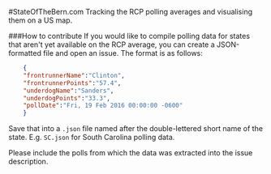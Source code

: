 #StateOfTheBern.com
Tracking the RCP polling averages and visualising them on a US map.

###How to contribute
If you would like to compile polling data for states that aren't yet available on the RCP average,
you can create a JSON-formatted file and open an issue. The format is as follows:

```json
    {
    "frontrunnerName":"Clinton",
    "frontrunnerPoints":"57.4",
    "underdogName":"Sanders",
    "underdogPoints":"33.3",
    "pollDate":"Fri, 19 Feb 2016 00:00:00 -0600"
    }
```

Save that into a `.json` file named after the double-lettered short name of the state.
E.g. `SC.json` for South Carolina polling data.

Please include the polls from which the data was extracted into the issue description.